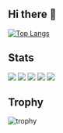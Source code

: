 ## Hi there 👋

[![Top Langs](https://github-readme-stats.vercel.app/api/top-langs/?username={k-uta}
)](https://github.com/anuraghazra/github-readme-stats)

## Stats
![](http://github-profile-summary-cards.vercel.app/api/cards/profile-details?username=Keichan15&theme=gruvbox)
![](http://github-profile-summary-cards.vercel.app/api/cards/repos-per-language?username=Keichan15&theme=gruvbox)
![](http://github-profile-summary-cards.vercel.app/api/cards/most-commit-language?username=Keichan15&theme=gruvbox)
![](http://github-profile-summary-cards.vercel.app/api/cards/stats?username=Keichan15&theme=gruvbox)
![](http://github-profile-summary-cards.vercel.app/api/cards/productive-time?username=Keichan15&theme=gruvbox&utcOffset=9)

## Trophy
![trophy](https://github-profile-trophy.vercel.app/?username=Keichan15&theme=gruvbox)

<!--
**k-uta/k-uta** is a ✨ _special_ ✨ repository because its `README.md` (this file) appears on your GitHub profile.

Here are some ideas to get you started:

- 🔭 I’m currently working on ...
- 🌱 I’m currently learning ...
- 👯 I’m looking to collaborate on ...
- 🤔 I’m looking for help with ...
- 💬 Ask me about ...
- 📫 How to reach me: ...
- 😄 Pronouns: ...
- ⚡ Fun fact: ...
-->
